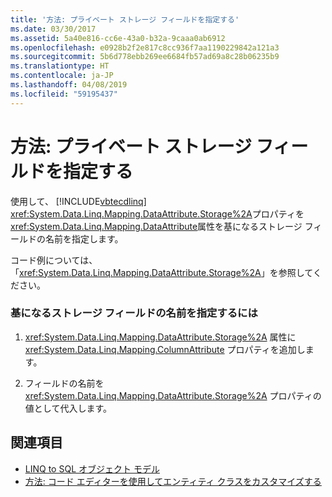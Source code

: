 ```yaml
---
title: '方法: プライベート ストレージ フィールドを指定する'
ms.date: 03/30/2017
ms.assetid: 5a40e816-cc6e-43a0-b32a-9caaa0ab6912
ms.openlocfilehash: e0928b2f2e817c8cc936f7aa1190229842a121a3
ms.sourcegitcommit: 5b6d778ebb269ee6684fb57ad69a8c28b06235b9
ms.translationtype: HT
ms.contentlocale: ja-JP
ms.lasthandoff: 04/08/2019
ms.locfileid: "59195437"
---
```

# <a name="how-to-specify-private-storage-fields"></a>方法: プライベート ストレージ フィールドを指定する
使用して、 [!INCLUDE[vbtecdlinq](../../../../../../includes/vbtecdlinq-md.md)] <xref:System.Data.Linq.Mapping.DataAttribute.Storage%2A>プロパティを<xref:System.Data.Linq.Mapping.DataAttribute>属性を基になるストレージ フィールドの名前を指定します。  
  
 コード例については、「<xref:System.Data.Linq.Mapping.DataAttribute.Storage%2A>」を参照してください。  
  
### <a name="to-specify-the-name-of-an-underlying-storage-field"></a>基になるストレージ フィールドの名前を指定するには  
  
1.  <xref:System.Data.Linq.Mapping.DataAttribute.Storage%2A> 属性に <xref:System.Data.Linq.Mapping.ColumnAttribute> プロパティを追加します。  
  
2.  フィールドの名前を <xref:System.Data.Linq.Mapping.DataAttribute.Storage%2A> プロパティの値として代入します。  
  
## <a name="see-also"></a>関連項目

- [LINQ to SQL オブジェクト モデル](../../../../../../docs/framework/data/adonet/sql/linq/the-linq-to-sql-object-model.md)
- [方法: コード エディターを使用してエンティティ クラスをカスタマイズする](../../../../../../docs/framework/data/adonet/sql/linq/how-to-customize-entity-classes-by-using-the-code-editor.md)
